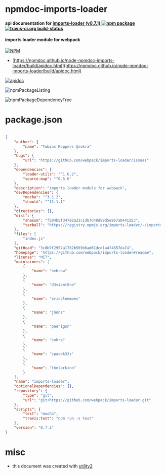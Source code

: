 # npmdoc-imports-loader

#### api documentation for  [imports-loader (v0.7.1)](https://github.com/webpack/imports-loader#readme)  [![npm package](https://img.shields.io/npm/v/npmdoc-imports-loader.svg?style=flat-square)](https://www.npmjs.org/package/npmdoc-imports-loader) [![travis-ci.org build-status](https://api.travis-ci.org/npmdoc/node-npmdoc-imports-loader.svg)](https://travis-ci.org/npmdoc/node-npmdoc-imports-loader)

#### imports loader module for webpack

[![NPM](https://nodei.co/npm/imports-loader.png?downloads=true&downloadRank=true&stars=true)](https://www.npmjs.com/package/imports-loader)

- [https://npmdoc.github.io/node-npmdoc-imports-loader/build/apidoc.html](https://npmdoc.github.io/node-npmdoc-imports-loader/build/apidoc.html)

[![apidoc](https://npmdoc.github.io/node-npmdoc-imports-loader/build/screenCapture.buildCi.browser.%252Ftmp%252Fbuild%252Fapidoc.html.png)](https://npmdoc.github.io/node-npmdoc-imports-loader/build/apidoc.html)

![npmPackageListing](https://npmdoc.github.io/node-npmdoc-imports-loader/build/screenCapture.npmPackageListing.svg)

![npmPackageDependencyTree](https://npmdoc.github.io/node-npmdoc-imports-loader/build/screenCapture.npmPackageDependencyTree.svg)



# package.json

```json

{
    "author": {
        "name": "Tobias Koppers @sokra"
    },
    "bugs": {
        "url": "https://github.com/webpack/imports-loader/issues"
    },
    "dependencies": {
        "loader-utils": "^1.0.2",
        "source-map": "^0.5.6"
    },
    "description": "imports loader module for webpack",
    "devDependencies": {
        "mocha": "^3.1.2",
        "should": "^11.1.1"
    },
    "directories": {},
    "dist": {
        "shasum": "f204b5f34702a32c1db7d48d89d5e867a0441253",
        "tarball": "https://registry.npmjs.org/imports-loader/-/imports-loader-0.7.1.tgz"
    },
    "files": [
        "index.js"
    ],
    "gitHead": "3c8b7f2957a1782b569b6ad61dcd1a4f4657da74",
    "homepage": "https://github.com/webpack/imports-loader#readme",
    "license": "MIT",
    "maintainers": [
        {
            "name": "bebraw"
        },
        {
            "name": "d3viant0ne"
        },
        {
            "name": "ericclemmons"
        },
        {
            "name": "jhnns"
        },
        {
            "name": "peerigon"
        },
        {
            "name": "sokra"
        },
        {
            "name": "spacek33z"
        },
        {
            "name": "thelarkinn"
        }
    ],
    "name": "imports-loader",
    "optionalDependencies": {},
    "repository": {
        "type": "git",
        "url": "git+https://github.com/webpack/imports-loader.git"
    },
    "scripts": {
        "test": "mocha",
        "travis:test": "npm run -s test"
    },
    "version": "0.7.1"
}
```



# misc
- this document was created with [utility2](https://github.com/kaizhu256/node-utility2)
